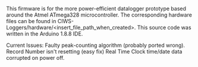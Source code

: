 This firmware is for the more power-efficient datalogger prototype based around the Atmel ATmega328 microcontroller. The corresponding hardware files can be found in CIWS-Loggers/hardware/<insert_file_path_when_created>. This source code was written in the Arduino 1.8.8 IDE.

Current Issues:
  Faulty peak-counting algorithm (probably ported wrong).
  Record Number isn't resetting (easy fix)
  Real Time Clock time/date data corrupted on power off.
